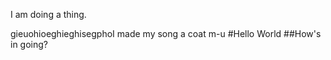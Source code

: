 
I am doing a thing.

gieuohioeghieghisegphoI made my song a coat
m-u
#Hello World
##How's in going?

